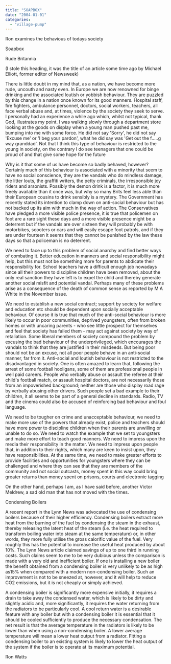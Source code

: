 ```yaml
---
title: "SOAPBOX"
date: "2004-01-01"
categories: 
  - "village-pump"
---
```


Ron examines the behavious of todays society

Soapbox

Rude Britannia

(I stole this heading, it was the title of an article some time ago by Michael Elliott, former editor of Newsweek)

There is little doubt in my mind that, as a nation, we have become more rude, uncouth and nasty even. In Europe we are now renowned for binge drinking and the associated loutish or yobbish behaviour. They are puzzled by this change in a nation once known for its good manners. Hospital staff, fire fighters, ambulance personnel, doctors, social workers, teachers, all face verbal abuse and, at times, violence by the society they seek to serve. I personally had an experience a while ago which, whilst not typical, thank God, illustrates my point. I was walking slowly through a department store looking at the goods on display when a young man pushed past me, bumping into me with some force. He did not say 'Sorry', he did not say 'Excuse me' or 'I beg your pardon', what he did say was 'Get out the f.....g way granddad'. Not that I think this type of behaviour is restricted to the young in society, on the contrary I do see teenagers that one could be proud of and that give some hope for the future

Why is it that some of us have become so badly behaved, however? Certainly much of this behaviour is associated with a minority that seem to have no social conscience, they are the vandals who do mindless damage, the litter louts, the graffiti writers, the petty criminals, the irresponsible joy riders and arsonists. Possibly the demon drink is a factor, it is much more freely available than it once was, but why so many Brits feel less able than their European cousins to drink sensibly is a mystery. The Government has recently stated its intention to clamp down on anti-social behaviour but has not backed up its aim with much in the way of action. The Conservatives have pledged a more visible police presence, it is true that policemen on foot are a rare sight these days and a more visible presence might be a deterrent but if the vandals are over sixteen they will probably be with motorbikes, scooters or cars and will easily escape foot patrols, and if they are under fourteen it seems that they cannot be punished by the law these days so that a policeman is no deterrent.

We need to face up to this problem of social anarchy and find better ways of combating it. Better education in manners and social responsibility might help, but this must not be something more for parents to abdicate their responsibility for. School teachers have a difficult enough job nowadays since all their powers to discipline children have been removed, about the only real sanction they have left is to expel the child and thereby generate another social misfit and potential vandal. Perhaps many of these problems arise as a consequence of the death of common sense as reported by M A White in the November issue.

We need to establish a new social contract; support by society for welfare and education etc should be dependent upon socially acceptable behaviour. Of course it is true that much of the anti-social behaviour is more likely to occur in poor communities, deprived youngsters, often from broken homes or with uncaring parents - who see little prospect for themselves and feel that society has failed them - may act against society by way of retaliation. Some liberal members of society compound the problem by excusing the bad behaviour of the underprivileged, which encourages the vandals to think that they are justified in their misdeeds. But being poor should not be an excuse, not all poor people behave in an anti-social manner, far from it. Anti-social and loutish behaviour is not restricted to the disadvantaged in society. One is often amazed to learn that, following the arrest of some football hooligans, some of them are professional people in well paid careers. People who verbally abuse or assault the referee at their child's football match, or assault hospital doctors, are not necessarily those from an impoverished background; neither are those who display road rage by verbally abusing other drivers. Such people set a bad example to their children, it all seems to be part of a general decline in standards. Radio, TV and the cinema could also be accused of reinforcing bad behaviour and foul language.

We need to be tougher on crime and unacceptable behaviour, we need to make more use of the powers that already exist, police and teachers should have more power to discipline children when their parents are unwilling or unable to do so. We need to watch the example that we set to youngsters and make more effort to teach good manners. We need to impress upon the media their responsibility in the matter. We need to impress upon people that, in addition to their rights, which many are keen to insist upon, they have responsibilities. At the same time, we need to make greater efforts to provide facilities and opportunities for youngsters where they can be challenged and where they can see that they are members of the community and not social outcasts, money spent in this way could bring greater returns than money spent on prisons, courts and electronic tagging

On the other hand, perhaps I am, as I have said before, another Victor Meldrew, a sad old man that has not moved with the times.

Condensing Boilers

A recent report in the Lynn News was advocated the use of condensing boilers because of their higher efficiency. Condensing boilers extract more heat from the burning of the fuel by condensing the steam in the exhaust, thereby releasing the latent heat of the steam (i.e. the heat required to transform boiling water into steam at the same temperature) or, in other words, they more fully utilise the gross calorific value of the fuel. Very roughly this has the potential to increase the useful heat produced by about 10%. The Lynn News article claimed savings of up to one third in running costs. Such claims seem to me to be very dubious unless the comparison is made with a very old and inefficient boiler. If one is installing a new boiler the benefit obtained from a condensing boiler is very unlikely to be as high as15% when compared with a modern non-condensing boiler. Such an improvement is not to be sneezed at, however, and it will help to reduce CO2 emissions, but it is not cheaply or simply achieved.

A condensing boiler is significantly more expensive initially, it requires a drain to take away the condensed water, which is likely to be dirty and slightly acidic and, more significantly, it requires the water returning from the radiators to be particularly cool. A cool return water is a desirable feature with any boiler but with a condensing boiler it is essential that it should be cooled sufficiently to produce the necessary condensation. The net result is that the average temperature in the radiators is likely to be lower than when using a non-condensing boiler. A lower average temperature will mean a lower heat output from a radiator. Fitting a condensing boiler to an existing system is likely to lower the heat output of the system if the boiler is to operate at its maximum potential.

Ron Watts

